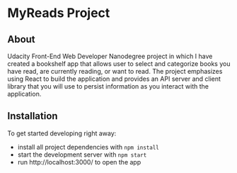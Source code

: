 # MyReads Project

## About

Udacity Front-End Web Developer Nanodegree project in which I have created a bookshelf app that allows user to select and categorize books you have read, are currently reading, or want to read. The project emphasizes using React to build the application and provides an API server and client library that you will use to persist information as you interact with the application.

## Installation

To get started developing right away:

* install all project dependencies with `npm install`
* start the development server with `npm start`
* run http://localhost:3000/ to open the app
